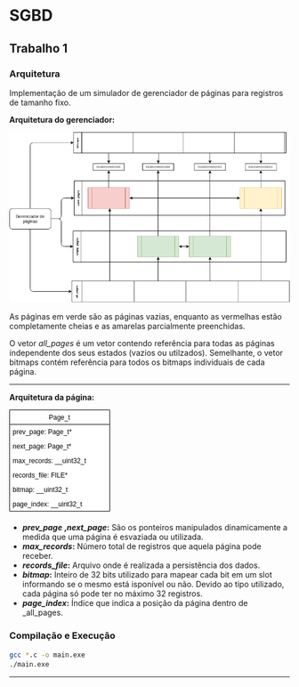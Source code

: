 # **SGBD**

## **Trabalho 1**

### **Arquitetura**

Implementação de um simulador de gerenciador de páginas para registros de tamanho fixo.

**Arquitetura do gerenciador:**

![Arquitetura do gerenciador](manager_arch.png)

As páginas em verde são as páginas vazias, enquanto as vermelhas estão completamente cheias e as amarelas parcialmente preenchidas.

O vetor _all_pages_ é um vetor contendo referência para todas as páginas independente dos seus estados (vazios ou utilzados). Semelhante, o vetor bitmaps contém referência para todos os bitmaps individuais de cada página.

---

**Arquitetura da página:**

![Arquitetura da página](page_arch.png)

- **_prev\_page_ ,_next\_page_:**  São os ponteiros manipulados dinamicamente a medida que uma página é esvaziada ou utilizada.
- **_max\_records_:** Número total de registros que aquela página pode receber.
- **_records\_file_:** Arquivo onde é realizada a persistência dos dados.
- **_bitmap_:** Inteiro de 32 bits utilizado para mapear cada bit em um slot informando se o mesmo está isponível ou não. Devido ao tipo utilizado, cada página só pode ter no máximo 32 registros.
- **_page\_index_:** Índice que indica a posição da página dentro de _all\_pages.

### Compilação e Execução

```bash
gcc *.c -o main.exe
./main.exe
```

---
